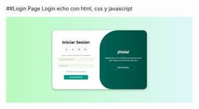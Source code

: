 ##Login Page
Login echo con html, css y javascript

![screenshot](./Screenshot%202024-09-09%20142344.png)



